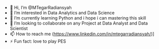 - 👋 Hi, I’m @MTegarRadiansyah
- 👀 I’m interested in Data Analytics and Data Science
- 🌱 I’m currently learning Python and i hope i can mastering this skill
- 💞️ I’m looking to collaborate on any Project at Data Analyst and Data Scientist
- 📫 How to reach me (https://www.linkedin.com/in/mtegarradiansyah/)]
- ⚡ Fun fact: love to play PES

<!---
MTegarRadiansyah/MTegarRadiansyah is a ✨ special ✨ repository because its `README.md` (this file) appears on your GitHub profile.
You can click the Preview link to take a look at your changes.
--->

